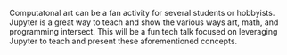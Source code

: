 Computatonal art can be a fan activity for several students or hobbyists. Jupyter is a great way to teach and show the various ways art, math, and programming intersect. This will be a fun tech talk focused on leveraging Jupyter to teach and present these aforementioned concepts.
